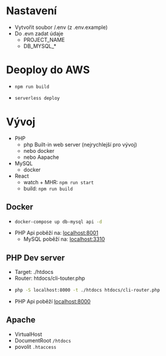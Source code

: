 # Nastavení
- Vytvořit soubor /.env (z .env.example)
- Do .evn zadat údaje
  - PROJECT_NAME
  - DB_MYSQL_*

# Deoploy do AWS
- ``npm run build``
- ```sh
  serverless deploy
  ```

# Vývoj
- PHP
  - php Built-in web server (nejrychlejší pro vývoj)
  - nebo docker
  - nebo Aapache
- MySQL
  - docker
- React
  - watch + MHR: ```npm run start```
  - build: ```npm run build```


## Docker
- ```sh
  docker-compose up db-mysql api -d
  ```
- PHP Api poběží na: [localhost:8001](http://localhost:8001)
  - MySQL poběží na: [localhost:3310](http://localhost:3310)


## PHP Dev server
- Target: ./htdocs
- Router: htdocs/cli-touter.php
- ```sh
  php -S localhost:8000 -t ./htdocs htdocs/cli-router.php
  ```
- PHP Api poběží [localhost:8000](http://localhost:8000)


## Apache
- VirtualHost
- DocumentRoot ``/htdocs``
- povolit ``.htaccess``